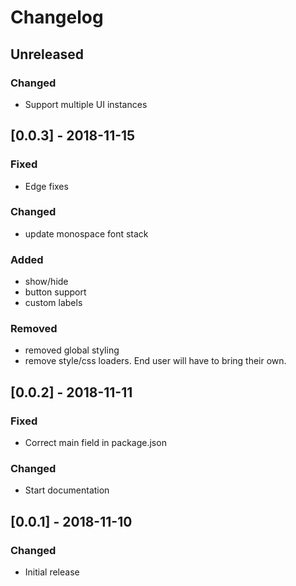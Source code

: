 # Changelog
## Unreleased
### Changed
- Support multiple UI instances

## [0.0.3] - 2018-11-15

### Fixed
- Edge fixes

### Changed
- update monospace font stack

### Added
- show/hide
- button support
- custom labels

### Removed
- removed global styling
- remove style/css loaders. End user will have to bring their own.

## [0.0.2] - 2018-11-11
### Fixed
- Correct main field in package.json

### Changed
- Start documentation

## [0.0.1] - 2018-11-10
### Changed
- Initial release
